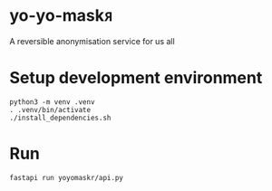 # yo-yo-maskᴙ
A reversible anonymisation service for us all

# Setup development environment

```
python3 -m venv .venv
. .venv/bin/activate
./install_dependencies.sh
```
# Run

```
fastapi run yoyomaskr/api.py
```